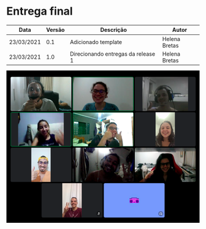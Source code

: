 # Entrega final

| Data       | Versão | Descrição                          | Autor          |
| ---------- | ------ | ---------------------------------- | -------------- |
| 23/03/2021 | 0.1    | Adicionado template                |  Helena Bretas |
| 23/03/2021 | 1.0    | Direcionando entregas da release 1 | Helena Bretas |

![entregafinalgrupo](img/release2.PNG)